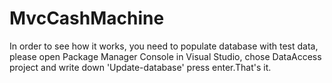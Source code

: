 # MvcCashMachine
In order to see how it works, you need to populate database with test data, please open Package Manager Console in Visual Studio, chose DataAccess project and write down 'Update-database' press enter.That's it.
